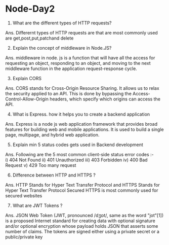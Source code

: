 # Node-Day2

1. What are the different types of HTTP requests?

Ans. Differernt types of HTTP requests are that are most commonly used are get,post,put,patchand delete

2. Explain the concept of middleware in Node.JS?

Ans. middleware in node. js is a function that will have all the access for requesting an object, responding to an object, and 
     moving to the next middleware function in the application request-response cycle.
     
3. Explain CORS

Ans. CORS stands for Cross-Origin Resource Sharing. It allows us to relax the security applied to an API. 
     This is done by bypassing the Access-Control-Allow-Origin headers, which specify which origins can access the API.
     
4. What is Express. how it helps you to create a backend application

Ans. Express is a node js web application framework that provides broad features for building web and mobile applications. 
     It is used to build a single page, multipage, and hybrid web application. 
     
5. Explain min 5 status codes gets used in Backend development

Ans. Following are the 5 most common client-side status error codes :-   
     i) 404 Not Found
     ii) 401 Unauthorized
     iii) 403 Forbidden
     iv) 400 Bad Request
     v) 429 Too many request
     
 6. Difference between HTTP and HTTPS ?
 
 Ans. HTTP Stands for Hyper Text Transfer Protocol and HTTPS Stands for Hyper Text Transfer Protocol Secured HTTPS is most commonly used
      for secured websites
      
 7. What are JWT Tokens ?

Ans. JSON Web Token (JWT, pronounced /dʒɒt/, same as the word "jot"[1]) is a proposed Internet standard for 
     creating data with optional signature and/or optional encryption whose payload holds JSON that asserts some number of claims. 
     The tokens are signed either using a private secret or a public/private key    
     

    
